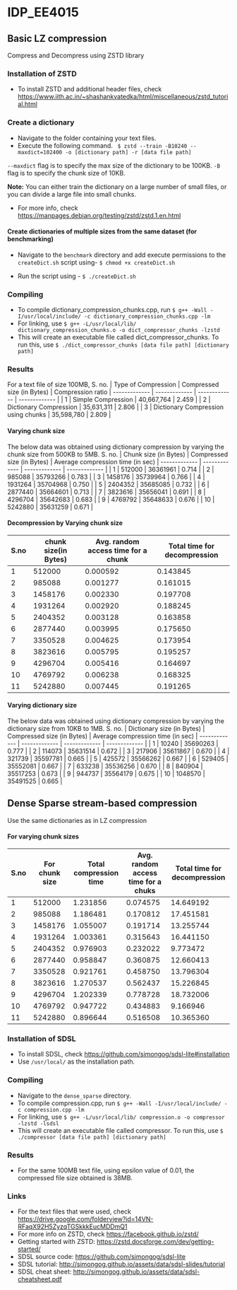 # IDP_EE4015

## Basic LZ compression
Compress and Decompress using ZSTD library

### Installation of ZSTD
* To install ZSTD and additional header files, check https://www.iith.ac.in/~shashankvatedka/html/miscellaneous/zstd_tutorial.html

### Create a dictionary
* Navigate to the folder containing your text files.
* Execute the following command.
``` $ zstd --train -B10240 --maxdict=102400 -o [dictionary path] -r [data file path]```

`--maxdict` flag is to specify the max size of the dictionary to be 100KB.
`-B` flag is to specify the chunk size of 10KB.

**Note:** You can either train the dictionary on a large number of small files, or you can divide a large file into small chunks.
* For more info, check https://manpages.debian.org/testing/zstd/zstd.1.en.html

#### Create dictionaries of multiple sizes from the same dataset (for benchmarking)
* Navigate to the `benchmark` directory and add execute permissions to the `createDict.sh` script using-
``` $ chmod +x createDict.sh ```

* Run the script using -
    ``` $ ./createDict.sh ```

### Compiling
* To compile dictionary_compression_chunks.cpp, run
    ```$ g++ -Wall -I/usr/local/include/ -c dictionary_compression_chunks.cpp -lm```
* For linking, use
    ```$ g++ -L/usr/local/lib/ dictionary_compression_chunks.o -o dict_compressor_chunks -lzstd```
* This will create an executable file called dict_compressor_chunks. To run this, use
    ```$ ./dict_compressor_chunks [data file path] [dictionary path]```

### Results

For a text file of size 100MB,
S. no. | Type of Compression  | Compressed size (in Bytes) | Compression ratio
| ------------- | ------------- | ------------- | ------------- |
| 1 | Simple Compression | 40,667,764 | 2.459 |
| 2 | Dictionary Compression | 35,631,311 | 2.806 |
| 3 | Dictionary Compression using chunks | 35,598,780 | 2.809 |

#### Varying chunk size
The below data was obtained using dictionary compression by varying the chunk size from 500KB to 5MB.
S. no. | Chunk size (in Bytes)  | Compressed size (in Bytes) | Average compression time (in sec)
| ------------- | ------------- | ------------- | ------------- |
| 1 | 512000 | 36361961 | 0.714 |
| 2 | 985088  | 35793266 | 0.783 |
| 3 | 1458176 | 35739964 | 0.766 |
| 4 | 1931264 | 35704968 | 0.750 |
| 5 | 2404352 | 35685085 | 0.732 |
| 6 | 2877440 | 35664601 | 0.713 |
| 7 | 3823616 | 35656041 | 0.691 |
| 8 | 4296704 | 35642683 | 0.683 |
| 9 |  4769792 | 35648633 | 0.676 |
| 10 | 5242880 | 35631259 | 0.671 |

#### Decompression by Varying chunk size

|S.no|chunk size(in Bytes) |Avg. random access time for a chunk| Total time for decompression | 
| ------------- | ------------- | ------------- | ------------- |
|1| 512000  |0.000592  |0.143845 |
|2| 985088  | 0.001277 |0.161015 |
|3|1458176 | 0.002330 |0.197708 |
|4|1931264 | 0.002920 |0.188245 |
|5|2404352 |0.003128  | 0.163858|
|6| 2877440| 0.003995 | 0.175650|
|7| 3350528| 0.004625 |0.173954 |
|8|3823616 | 0.005795 |0.195257 |
|9|4296704 | 0.005416 | 0.164697|
|10|4769792 | 0.006238 | 0.168325|
|11|5242880 | 0.007445 | 0.191265|

#### Varying dictionary size
The below data was obtained using dictionary compression by varying the dictionary size from 10KB to 1MB.
S. no. | Dictionary size (in Bytes)  | Compressed size (in Bytes) | Average compression time (in sec)
| ------------- | ------------- | ------------- | ------------- |
| 1 | 10240 | 35690263 | 0.777 |
| 2 | 114073 | 35631514 | 0.672 |
| 3 | 217906 | 35611867 | 0.670 |
| 4 | 321739 | 35597781 |  0.665 |
| 5 | 425572 | 35566262 | 0.667 |
| 6 | 529405 | 35552081 |  0.667 |
| 7 | 633238  | 35536256 | 0.670 |
| 8 |  840904 | 35517253 | 0.673 |
| 9 | 944737 | 35564179 | 0.675 |
| 10 | 1048570 | 35491525 | 0.665 |

## Dense Sparse stream-based compression
Use the same dictionaries as in LZ compression
####  For varying chunk sizes
|S.no|For chunk size |Total compression time|Avg. random access time for a chuks|Total time for decompression|
| ------------- | ------------- | ------------- | ------------- |-----------|
|1|512000   |1.231856 |0.074575 | 14.649192|
|2| 985088  |1.186481 | 0.170812|17.451581 |
|3|1458176 |1.055007 | 0.191714|13.255744 |
|4|1931264 | 1.003361| 0.315643|16.441150 |
|5| 2404352|0.976903 | 0.232022| 9.773472  |
|6| 2877440| 0.958847| 0.360875| 12.660413|
|7|3350528 |0.921761 | 0.458750|13.796304 |
|8|3823616 |1.270537 | 0.562437| 15.226845|
|9| 4296704|1.202339 | 0.778728|18.732006 |
|10|4769792 | 0.947722| 0.434883| 9.166946  |
|11|5242880 | 0.896644| 0.516508|10.365360 |

### Installation of SDSL
* To install SDSL, check https://github.com/simongog/sdsl-lite#installation
* Use `/usr/local/` as the installation path.

### Compiling
* Navigate to the `dense_sparse` directory.
* To compile compression.cpp, run
    ```$ g++ -Wall -I/usr/local/include/ -c compression.cpp -lm```
* For linking, use
    ```$ g++ -L/usr/local/lib/ compression.o -o compressor -lzstd -lsdsl```
* This will create an executable file called compressor. To run this, use
    ```$ ./compressor [data file path] [dictionary path]```

### Results
* For the same 100MB text file, using epsilon value of 0.01, the compressed file size obtained is 38MB.

### Links
* For the text files that were used, check https://drive.google.com/folderview?id=14VN-RFaqX92H5ZyzqTGSkkkEucMDDmQ1
* For more info on ZSTD, check https://facebook.github.io/zstd/
* Getting started with ZSTD: https://zstd.docsforge.com/dev/getting-started/
* SDSL source code: https://github.com/simongog/sdsl-lite
* SDSL tutorial: http://simongog.github.io/assets/data/sdsl-slides/tutorial
* SDSL cheat sheet: http://simongog.github.io/assets/data/sdsl-cheatsheet.pdf

